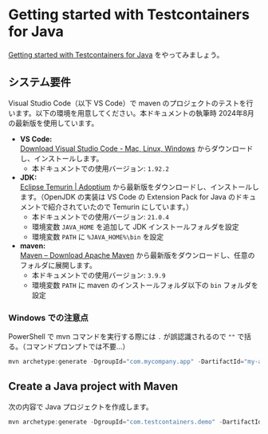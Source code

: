 # Getting started with Testcontainers for Java

[Getting started with Testcontainers for Java](https://testcontainers.com/guides/getting-started-with-testcontainers-for-java/) をやってみましょう。

## システム要件

Visual Studio Code（以下 VS Code）で maven のプロジェクトのテストを行います。以下の環境を用意してください。本ドキュメントの執筆時 2024年8月の最新版を使用しています。

- **VS Code:**  
[Download Visual Studio Code \- Mac, Linux, Windows](https://code.visualstudio.com/Download) からダウンロードし、インストールします。
  - 本ドキュメントでの使用バージョン: `1.92.2`
- **JDK:**  
[Eclipse Temurin \| Adoptium](https://adoptium.net/temurin/) から最新版をダウンロードし、インストールします。（OpenJDK の実装は VS Code の Extension Pack for Java のドキュメントで紹介されていたので Temurin にしています。）
  - 本ドキュメントでの使用バージョン: `21.0.4`
  - 環境変数 `JAVA_HOME` を追加して JDK インストールフォルダを設定
  - 環境変数 `PATH` に `%JAVA_HOME%\bin` を設定
- **maven:**  
[Maven – Download Apache Maven](https://maven.apache.org/download.cgi) から最新版をダウンロードし、任意のフォルダに展開します。
  - 本ドキュメントでの使用バージョン: `3.9.9`
  - 環境変数 `PATH` に maven のインストールフォルダ以下の `bin` フォルダを設定




### Windows での注意点

PowerShell で mvn コマンドを実行する際には `.` が誤認識されるので `""` で括る。（コマンドプロンプトでは不要…）

```powershell
mvn archetype:generate -DgroupId="com.mycompany.app" -DartifactId="my-app" -DarchetypeArtifactId="maven-archetype-quickstart" -DarchetypeVersion="1.5" -DinteractiveMode="false"
```


## Create a Java project with Maven

次の内容で Java プロジェクトを作成します。

```powershell
mvn archetype:generate -DgroupId="com.testcontainers.demo" -DartifactId="demo" -DarchetypeArtifactId="maven-archetype-quickstart" -DarchetypeVersion="1.5" -DinteractiveMode="false"